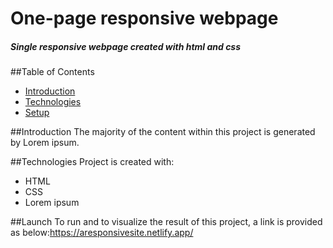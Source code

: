 # One-page responsive webpage
##### Single responsive webpage created with html and css

##Table of Contents
* [Introduction](#intro)
* [Technologies](#technologies)
* [Setup](#setup)
 
##Introduction 
The majority of the content within this project is generated by Lorem ipsum. 

##Technologies
Project is created with: 
* HTML
* CSS 
* Lorem ipsum

##Launch
To run and to visualize the result of this project, a link is provided as below:https://aresponsivesite.netlify.app/


